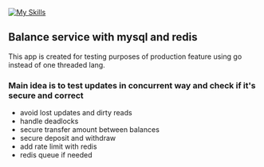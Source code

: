 [![My Skills](https://skillicons.dev/icons?i=golang,docker,mysql,redis)](https://skillicons.dev)

## Balance service with mysql and redis
This app is created for testing purposes of production feature using go instead of one threaded lang.

### Main idea is to test updates in concurrent way and check if it's secure and correct
* avoid lost updates and dirty reads
* handle deadlocks
* secure transfer amount between balances
* secure deposit and withdraw
* add rate limit with redis
* redis queue if needed
